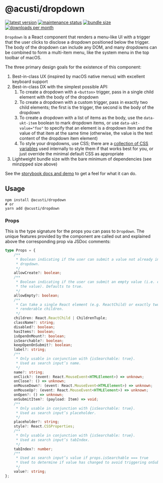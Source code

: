 # @acusti/dropdown

[![latest version](https://img.shields.io/npm/v/@acusti/dropdown?style=for-the-badge)](https://www.npmjs.com/package/@acusti/dropdown)
[![maintenance status](https://img.shields.io/npms-io/maintenance-score/@acusti/dropdown?style=for-the-badge)](https://npms.io/search?q=%40acusti%2Fdropdown)
[![bundle size](https://img.shields.io/bundlephobia/minzip/@acusti/dropdown?style=for-the-badge)](https://bundlephobia.com/package/@acusti/dropdown)
[![downloads per month](https://img.shields.io/npm/dm/@acusti/dropdown?style=for-the-badge)](https://www.npmjs.com/package/@acusti/dropdown)

`Dropdown` is a React component that renders a menu-like UI with a trigger
that the user clicks to disclose a dropdown positioned below the trigger.
The body of the dropdown can include any DOM, and many dropdowns can be
combined to form a multi-item menu, like the system menu in the top toolbar
of macOS.

The three primary design goals for the existence of this component:

1. Best-in-class UX (inspired by macOS native menus) with excellent
   keyboard support
2. Best-in-class DX with the simplest possible API:
    1. To create a dropdown with a `<button>` trigger, pass in a single
       child element with the body of the dropdown
    2. To create a dropdown with a custom trigger, pass in exactly two
       child elements; the first is the trigger, the second is the body of
       the dropdown
    3. To create a dropdown with a list of items as the body, use the
       `data-ukt-item` boolean to mark dropdown items, or use
       `data-ukt-value="foo"` to specify that an element is a dropdown item
       and the value of that item at the same time (otherwise, the value is
       the text content of the dropdown item element)
    4. To style your dropdowns, use CSS; there are a
       [collection of CSS variables](https://github.com/acusti/uikit/blob/main/packages/dropdown/src/styles.ts#L17-L27)
       used internally to style them if that works best for you, or just
       override the minimal default CSS as appropriate
3. Lightweight bundle size with the bare minimum of dependencies (see
   minzipped size above)

See the [storybook docs and demo][] to get a feel for what it can do.

[storybook docs and demo]:
    https://acusti-uikit.netlify.app/?path=/docs/uikit-controls-Dropdown--docs

## Usage

```
npm install @acusti/dropdown
# or
yarn add @acusti/dropdown
```

### Props

This is the type signature for the props you can pass to `Dropdown`. The
unique features provided by the component are called out and explained
above the corresponding prop via JSDoc comments:

```ts
type Props = {
    /**
     * Boolean indicating if the user can submit a value not already in the
     * dropdown.
     */
    allowCreate?: boolean;
    /**
     * Boolean indicating if the user can submit an empty value (i.e. clear
     * the value). Defaults to true.
     */
    allowEmpty?: boolean;
    /**
     * Can take a single React element (e.g. ReactChild) or exactly two
     * renderable children.
     */
    children: React.ReactChild | ChildrenTuple;
    className?: string;
    disabled?: boolean;
    hasItems?: boolean;
    isOpenOnMount?: boolean;
    isSearchable?: boolean;
    keepOpenOnSubmit?: boolean;
    label?: string;
    /**
     * Only usable in conjunction with {isSearchable: true}.
     * Used as search input’s name.
     */
    name?: string;
    onClick?: (event: React.MouseEvent<HTMLElement>) => unknown;
    onClose?: () => unknown;
    onMouseDown?: (event: React.MouseEvent<HTMLElement>) => unknown;
    onMouseUp?: (event: React.MouseEvent<HTMLElement>) => unknown;
    onOpen?: () => unknown;
    onSubmitItem?: (payload: Item) => void;
    /**
     * Only usable in conjunction with {isSearchable: true}.
     * Used as search input’s placeholder.
     */
    placeholder?: string;
    style?: React.CSSProperties;
    /**
     * Only usable in conjunction with {isSearchable: true}.
     * Used as search input’s tabIndex.
     */
    tabIndex?: number;
    /**
     * Used as search input’s value if props.isSearchable === true
     * Used to determine if value has changed to avoid triggering onSubmitItem if not
     */
    value?: string;
};
```
